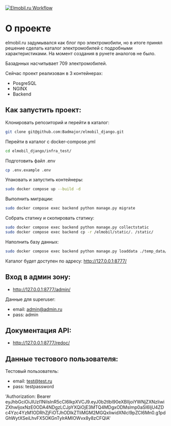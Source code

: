 [![Elmobil.ru Workflow](https://github.com/Badmajor/elmobil_django/actions/workflows/main.yml/badge.svg)](https://github.com/Badmajor/elmobil_django/actions/workflows/main.yml)

# О проекте

elmobil.ru задумывался как блог про электромобили, 
но в итоге принял решение сделать каталог электромобилей
с подробными характеристиками. На момент создания в рунете 
аналогов не было.

Базаднных насчитывает 709 электромобилей.

Сейчас проект реализован в 3 контейнерах: 
- PosgreSQL
- NGINX
- Backend

## Как запустить проект:
Клонировать репозиторий и перейти в каталог:
```bash
git clone git@github.com:Badmajor/elmobil_django.git
```
Перейти в каталог с docker-compose.yml
```bash
cd elmobil_django/infra_test/
```
Подготовить файл .env
```bash
cp .env.example .env
```
Упаковать и запустить контейнеры:
```bash
sudo docker compose up --build -d
```
Выполнить миграции:
```bash
sudo docker compose exec backend python manage.py migrate
```
Собрать статику и скопировать статику:
```bash
sudo docker compose exec backend python manage.py collectstatic
sudo docker compose exec backend cp -r /elmobil/static/. /static/
```
Наполнить базу данных:
```bash
sudo docker compose exec backend python manage.py loaddata ./temp_data/example_data.json
```
Каталог будет доступен по адресу:
http://127.0.0.1:8777/

## Вход в админ зону:

- http://127.0.0.1:8777/admin/

Данные для superuser:
- email: admin@admin.ru
- pass: admin

## Документация API:

- http://127.0.0.1:8777/redoc/


## Данные тестового пользователя:

Тестовый пользователь:
- email: test@test.ru
- pass: testpassword

'Authorization: Bearer eyJhbGciOiJIUzI1NiIsInR5cCI6IkpXVCJ9.eyJ0b2tlbl90eXBlIjoiYWNjZXNzIiwiZXhwIjoxNzE0ODA4NDgzLCJpYXQiOjE3MTQ4MDgxODMsImp0aSI6IjU4ZDc4Yzc4YzM1ODRhZjFiOTJhODlkZTliMGM2MGQxIiwidXNlcl9pZCI6Mn0.g1pdGhWytXSeiLhvFX5OKGnTylrAMIOWvx8y8zCFQIA'